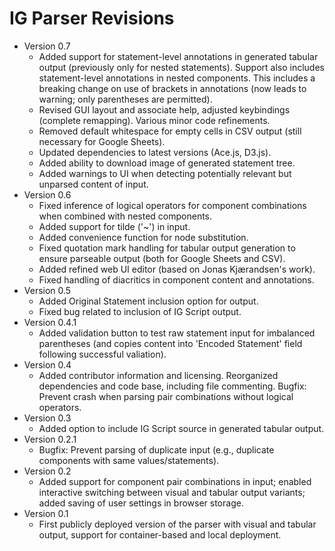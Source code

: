 # IG Parser Revisions

* Version 0.7
  * Added support for statement-level annotations in generated tabular output (previously only for nested statements). Support also includes statement-level annotations in nested components. This includes a breaking change on use of brackets in annotations (now leads to warning; only parentheses are permitted).
  * Revised GUI layout and associate help, adjusted keybindings (complete remapping). Various minor code refinements.
  * Removed default whitespace for empty cells in CSV output (still necessary for Google Sheets).
  * Updated dependencies to latest versions (Ace.js, D3.js).
  * Added ability to download image of generated statement tree.
  * Added warnings to UI when detecting potentially relevant but unparsed content of input.
* Version 0.6
  * Fixed inference of logical operators for component combinations when combined with nested components.
  * Added support for tilde ('~') in input.
  * Added convenience function for node substitution.
  * Fixed quotation mark handling for tabular output generation to ensure parseable output (both for Google Sheets and CSV).
  * Added refined web UI editor (based on Jonas Kjærandsen's work).
  * Fixed handling of diacritics in component content and annotations.
* Version 0.5
  * Added Original Statement inclusion option for output.
  * Fixed bug related to inclusion of IG Script output. 
* Version 0.4.1
  * Added validation button to test raw statement input for imbalanced parentheses (and copies content into 'Encoded Statement' field following successful valiation).
* Version 0.4
  * Added contributor information and licensing. Reorganized dependencies and code base, including file commenting. Bugfix: Prevent crash when parsing pair combinations without logical operators.
* Version 0.3
  * Added option to include IG Script source in generated tabular output.
* Version 0.2.1
  * Bugfix: Prevent parsing of duplicate input (e.g., duplicate components with same values/statements).
* Version 0.2
  * Added support for component pair combinations in input; enabled interactive switching between visual and tabular output variants; added saving of user settings in browser storage.
* Version 0.1
  * First publicly deployed version of the parser with visual and tabular output, support for container-based and local deployment.
